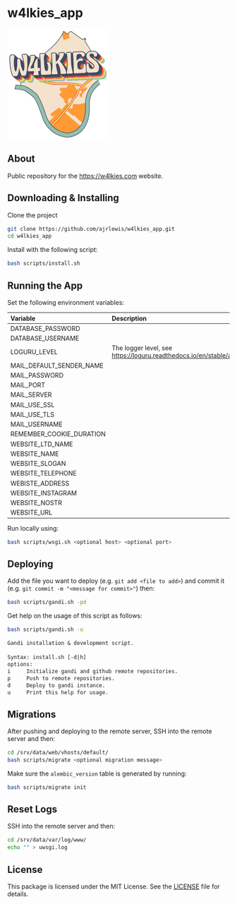 # w4lkies_app

![My Package Logo](static/img/logo.png)

## About

Public repository for the https://w4lkies.com website.

## Downloading & Installing

Clone the project

```bash
git clone https://github.com/ajrlewis/w4lkies_app.git
cd w4lkies_app
```

Install with the following script:

```bash
bash scripts/install.sh
```

## Running the App

Set the following environment variables:

| Variable | Description |
| :------- | :---------- |
| DATABASE_PASSWORD | |
| DATABASE_USERNAME | |
| LOGURU_LEVEL | The logger level, see https://loguru.readthedocs.io/en/stable/api/logger.html |
| MAIL_DEFAULT_SENDER_NAME | |
| MAIL_PASSWORD | |
| MAIL_PORT | |
| MAIL_SERVER | |
| MAIL_USE_SSL | |
| MAIL_USE_TLS | |
| MAIL_USERNAME | |
| REMEMBER_COOKIE_DURATION | |
| WEBSITE_LTD_NAME | |
| WEBSITE_NAME | |
| WEBSITE_SLOGAN | |
| WEBSITE_TELEPHONE | |
| WEBISTE_ADDRESS | |
| WEBSITE_INSTAGRAM | |
| WEBSITE_NOSTR | |
| WEBSITE_URL | |

Run locally using:

```bash
bash scripts/wsgi.sh <optional host> <optional port>
```

## Deploying

Add the file you want to deploy (e.g. `git add <file to add>`) and commit it (e.g. `git commit -m "<message for commit>"`) then:

```bash
bash scripts/gandi.sh -pd
```

Get help on the usage of this script as follows:

```bash
bash scripts/gandi.sh -u
```

```
Gandi installation & development script.

Syntax: install.sh [-d|h]
options:
i     Initialize gandi and github remote repositories.
p     Push to remote repositories.
d     Deploy to gandi instance.
u     Print this help for usage.
```

## Migrations

After pushing and deploying to the remote server, SSH into the remote server and then:

```bash
cd /srv/data/web/vhosts/default/
bash scripts/migrate <optional migration message>
```

Make sure the `alembic_version` table is generated by running:

```bash
bash scripts/migrate init
```

## Reset Logs

SSH into the remote server and then:

```bash
cd /srv/data/var/log/www/
echo "" > uwsgi.log
```

## License

This package is licensed under the MIT License. See the [LICENSE](LICENSE) file for details.
